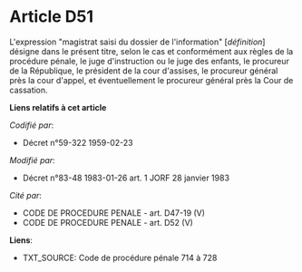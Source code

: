 # Article D51

L'expression "magistrat saisi du dossier de l'information" [*définition*] désigne dans le présent titre, selon le cas et
conformément aux règles de la procédure pénale, le juge d'instruction ou le juge des enfants, le procureur de la République,
le président de la cour d'assises, le procureur général près la cour d'appel, et éventuellement le procureur général près la
Cour de cassation.

**Liens relatifs à cet article**

_Codifié par_:

  - Décret n°59-322 1959-02-23

_Modifié par_:

  - Décret n°83-48 1983-01-26 art. 1 JORF 28 janvier 1983

_Cité par_:

  - CODE DE PROCEDURE PENALE - art. D47-19 (V)
  - CODE DE PROCEDURE PENALE - art. D52 (V)

**Liens**:

  - TXT_SOURCE: Code de procédure pénale 714 à 728
